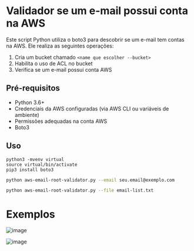 # Validador se um e-mail possui conta na AWS

Este script Python utiliza o boto3 para descobrir se um e-mail tem contas na AWS. Ele realiza as seguintes operações:

1. Cria um bucket chamado `<name que escolher --bucket>` 
2. Habilita o uso de ACL no bucket
3. Verifica se um e-mail possui conta AWS

## Pré-requisitos

- Python 3.6+
- Credenciais da AWS configuradas (via AWS CLI ou variáveis de ambiente)
- Permissões adequadas na conta AWS
- Boto3

## Uso

```
python3 -mvenv virtual
source virtual/bin/activate
pip3 install boto3
```
```bash
python aws-email-root-validator.py --email seu.email@exemplo.com

python aws-email-root-validator.py --file email-list.txt
```

# Exemplos

![image](https://github.com/user-attachments/assets/a0153226-d8ce-4cb2-99f3-9a00fe3bd185)

![image](https://github.com/user-attachments/assets/e955d151-f3bb-4034-afc5-690ea5c5cd4b)

